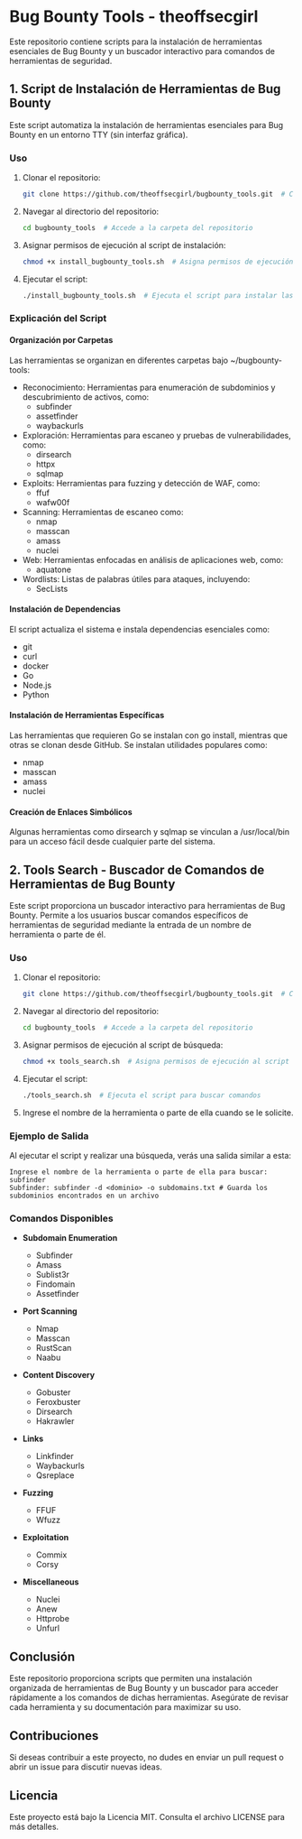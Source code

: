 # Bug Bounty Tools - theoffsecgirl

Este repositorio contiene scripts para la instalación de herramientas esenciales de Bug Bounty y un buscador interactivo para comandos de herramientas de seguridad.

## 1. Script de Instalación de Herramientas de Bug Bounty

Este script automatiza la instalación de herramientas esenciales para Bug Bounty en un entorno TTY (sin interfaz gráfica).

### Uso

1. Clonar el repositorio:

   ```bash
   git clone https://github.com/theoffsecgirl/bugbounty_tools.git  # Clona el repositorio en tu máquina local
   ```

2. Navegar al directorio del repositorio:

   ```bash
   cd bugbounty_tools  # Accede a la carpeta del repositorio
   ```

3. Asignar permisos de ejecución al script de instalación:

   ```bash
   chmod +x install_bugbounty_tools.sh  # Asigna permisos de ejecución al script
   ```

4. Ejecutar el script:

   ```bash
   ./install_bugbounty_tools.sh  # Ejecuta el script para instalar las herramientas
   ```

### Explicación del Script

#### Organización por Carpetas
Las herramientas se organizan en diferentes carpetas bajo ~/bugbounty-tools:
- Reconocimiento: Herramientas para enumeración de subdominios y descubrimiento de activos, como:
  - subfinder
  - assetfinder
  - waybackurls
- Exploración: Herramientas para escaneo y pruebas de vulnerabilidades, como:
  - dirsearch
  - httpx
  - sqlmap
- Exploits: Herramientas para fuzzing y detección de WAF, como:
  - ffuf
  - wafw00f
- Scanning: Herramientas de escaneo como:
  - nmap
  - masscan
  - amass
  - nuclei
- Web: Herramientas enfocadas en análisis de aplicaciones web, como:
  - aquatone
- Wordlists: Listas de palabras útiles para ataques, incluyendo:
  - SecLists

#### Instalación de Dependencias
El script actualiza el sistema e instala dependencias esenciales como:
- git
- curl
- docker
- Go
- Node.js
- Python

#### Instalación de Herramientas Específicas
Las herramientas que requieren Go se instalan con go install, mientras que otras se clonan desde GitHub.
Se instalan utilidades populares como:
- nmap
- masscan
- amass
- nuclei

#### Creación de Enlaces Simbólicos
Algunas herramientas como dirsearch y sqlmap se vinculan a /usr/local/bin para un acceso fácil desde cualquier parte del sistema.

## 2. Tools Search - Buscador de Comandos de Herramientas de Bug Bounty

Este script proporciona un buscador interactivo para herramientas de Bug Bounty. Permite a los usuarios buscar comandos específicos de herramientas de seguridad mediante la entrada de un nombre de herramienta o parte de él.

### Uso

1. Clonar el repositorio:

   ```bash
   git clone https://github.com/theoffsecgirl/bugbounty_tools.git  # Clona el repositorio en tu máquina local
   ```

2. Navegar al directorio del repositorio:

   ```bash
   cd bugbounty_tools  # Accede a la carpeta del repositorio
   ```

3. Asignar permisos de ejecución al script de búsqueda:

   ```bash
   chmod +x tools_search.sh  # Asigna permisos de ejecución al script
   ```

4. Ejecutar el script:

   ```bash
   ./tools_search.sh  # Ejecuta el script para buscar comandos
   ```

5. Ingrese el nombre de la herramienta o parte de ella cuando se le solicite.

### Ejemplo de Salida

Al ejecutar el script y realizar una búsqueda, verás una salida similar a esta:

```
Ingrese el nombre de la herramienta o parte de ella para buscar:
subfinder
Subfinder: subfinder -d <dominio> -o subdomains.txt # Guarda los subdominios encontrados en un archivo
```

### Comandos Disponibles

- **Subdomain Enumeration**
  - Subfinder
  - Amass
  - Sublist3r
  - Findomain
  - Assetfinder

- **Port Scanning**
  - Nmap
  - Masscan
  - RustScan
  - Naabu

- **Content Discovery**
  - Gobuster
  - Feroxbuster
  - Dirsearch
  - Hakrawler

- **Links**
  - Linkfinder
  - Waybackurls
  - Qsreplace

- **Fuzzing**
  - FFUF
  - Wfuzz

- **Exploitation**
  - Commix
  - Corsy

- **Miscellaneous**
  - Nuclei
  - Anew
  - Httprobe
  - Unfurl

## Conclusión

Este repositorio proporciona scripts que permiten una instalación organizada de herramientas de Bug Bounty y un buscador para acceder rápidamente a los comandos de dichas herramientas. Asegúrate de revisar cada herramienta y su documentación para maximizar su uso.

## Contribuciones

Si deseas contribuir a este proyecto, no dudes en enviar un pull request o abrir un issue para discutir nuevas ideas.

## Licencia

Este proyecto está bajo la Licencia MIT. Consulta el archivo LICENSE para más detalles.
